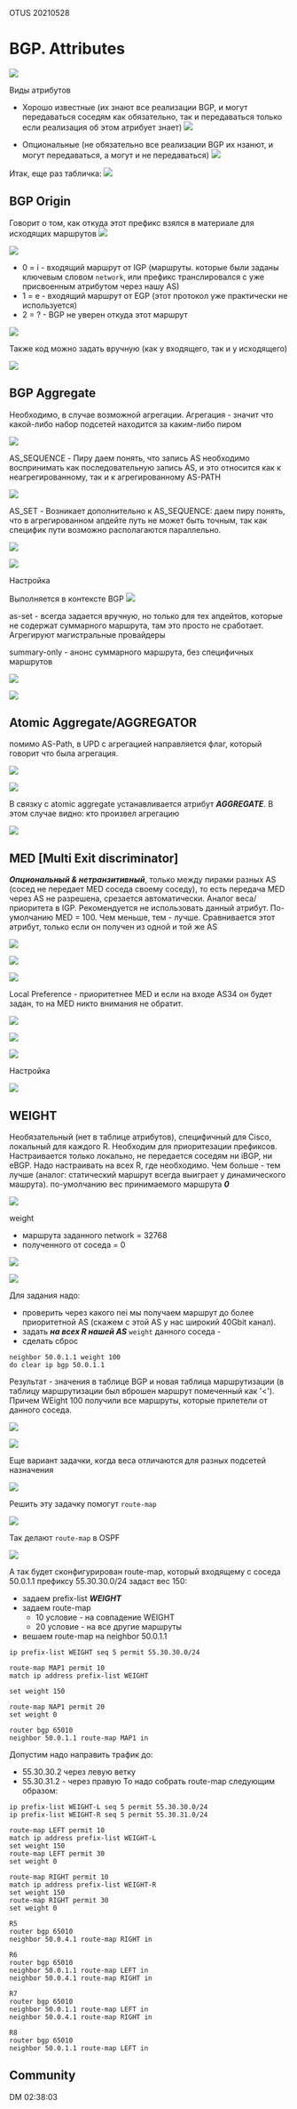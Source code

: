 OTUS 20210528

# BGP. Attributes #
![](pictures/01.jpg)

Виды атрибутов

- Хорошо известные (их знают все реализации BGP, и могут передаваться соседям как обязательно, так и передаваться только если реализация об этом атрибует знает)
![](pictures/02.jpg)

- Опциональные (не обязательно все реализации BGP их нзанют, и могут передаваться, а могут и не передаваться)
![](pictures/03.jpg)

Итак, еще раз табличка:
![](pictures/04.jpg)

## BGP Origin ##

Говорит о том, как откуда этот префикс взялся в материале для исходящих маршрутов
![](pictures/05.jpg)

![](pictures/06.jpg)
- 0 = i - входящий маршрут от IGP (маршруты. которые были заданы ключевым словом ```network```, или префикс транслировался с уже присвоенным атрибутом через нашу AS)
- 1 = e - входящий маршрут от EGP (этот протокол уже практически не используется)
- 2 = ? - BGP не уверен откуда этот маршрут

![](pictures/08.jpg)

Также код можно задать вручную (как у входящего, так и у исходящего)

![](pictures/07.jpg)

## BGP Aggregate ##

Необходимо, в случае возможной агрегации. Агрегация - значит что какой-либо набор подсетей находится за каким-либо пиром

![](pictures/09.jpg)

AS_SEQUENCE - Пиру даем понять, что запись AS необходимо воспринимать как последовательную запись AS, и это относится как к неагрегированному, так и к агрегированному AS-PATH

![](pictures/10.jpg)

AS_SET - Возникает дополнительно к AS_SEQUENCE: даем пиру понять, что в агрегированном апдейте путь не может быть точным, так как специфик пути возможно располагаются параллельно.

![](pictures/11.jpg)

![](pictures/12.jpg)

Настройка

Выполняется в контексте BGP
![](pictures/13.jpg)

as-set - всегда задается вручную, но только для тех апдейтов, которые не содержат суммарного маршрута, там это просто не сработает. Агрегируют магистральные провайдеры

summary-only - анонс суммарного маршрута, без специфичных маршрутов

![](pictures/14.jpg)

![](pictures/15.jpg)

## Atomic Aggregate/AGGREGATOR ##

помимо AS-Path, в UPD с агрегацией направляется флаг, который говорит что была агрегация. 

![](pictures/16.jpg)

![](pictures/17.jpg)

В связку с atomic aggregate устанавливается атрибут ___AGGREGATE___. В этом случае видно: кто произвел агрегацию

![](pictures/18.jpg)

## MED [Multi Exit discriminator]  ##
___Опциональный & нетранзитивный___, только между пирами разных AS (сосед не передает MED соседа своему соседу), то есть передача MED через AS не разрешена, срезается автоматически.  Аналог веса/приоритета в IGP. Рекомендуется не использовать данный атрибут. По-умолчанию MED = 100. Чем меньше, тем - лучше. Сравнивается этот атрибут, только если он получен из одной и той же AS

![](pictures/31.jpg)

![](pictures/32.jpg)

![](pictures/33.jpg)


Local Preference - приоритетнее MED и если на входе AS34 он будет задан, то на MED никто внимания не обратит.

![](pictures/19.jpg)

![](pictures/20.jpg)

![](pictures/21.jpg)

Настройка

![](pictures/34.jpg)

## WEIGHT ##

Необязательный (нет в таблице атрибутов), специфичный для Cisco, локальный для каждого R. Необходим для приоритезации префиксов. Настраивается только локально, не передается соседям ни iBGP, ни eBGP. Надо настраивать на всех R, где необходимо. Чем больше - тем лучше (аналог: статический маршрут всегда выиграет у динамического машрута). по-умолчанию вес принимаемого маршрута ___0___

![](pictures/22.jpg)

weight 
- маршрута заданного network = 32768
- полученного от соседа = 0

![](pictures/23.jpg)


![](pictures/24.jpg)

Для задания надо:
- проверить через какого nei мы получаем маршрут до более приоритетной AS (скажем с этой AS у нас широкий 40Gbit канал).
- задать ___на всех R нашей AS___ ```weight``` данного соседа - 
- сделать сброс
```
neighbor 50.0.1.1 weight 100
do clear ip bgp 50.0.1.1
```

Результат - значения в таблице BGP и новая таблица маршрутизации (в таблицу маршрутизации был вброшен маршрут помеченный как '<'). Причем WEight 100 получили все маршруты, которые прилетели от данного соседа.

![](pictures/25.jpg)

![](pictures/26.jpg)

Еще вариант задачки, когда веса отличаются для разных подсетей назначения

![](pictures/27.jpg)

Решить эту задачку помогут ```route-map```

![](pictures/28.jpg)

Так делают ```route-map``` в OSPF

![](pictures/29.jpg)

А так будет сконфигурирован route-map, который входящему с соседа 50.0.1.1 префиксу 55.30.30.0/24 задаст вес 150:
- задаем prefix-list ___WEIGHT___
- задаем route-map 
   - 10 условие - на совпадение WEIGHT
   - 20 условие - на все другие маршруты
- вешаем route-map на neighbor 50.0.1.1

```
ip prefix-list WEIGHT seq 5 permit 55.30.30.0/24

route-map MAP1 permit 10
match ip address prefix-list WEIGHT

set weight 150

route-map NAP1 permit 20
set weight 0

router bgp 65010
neighbor 50.0.1.1 route-map MAP1 in
```

Допустим надо направить трафик до:
- 55.30.30.2 через левую ветку
- 55.30.31.2 - через правую
То надо собрать route-map следующим образом:

```
ip prefix-list WEIGHT-L seq 5 permit 55.30.30.0/24
ip prefix-list WEIGHT-R seq 5 permit 55.30.31.0/24

route-map LEFT permit 10
match ip address prefix-list WEIGHT-L
set weight 150
route-map LEFT permit 30
set weight 0

route-map RIGHT permit 10
match ip address prefix-list WEIGHT-R
set weight 150
route-map RIGHT permit 30
set weight 0

R5
router bgp 65010
neighbor 50.0.4.1 route-map RIGHT in

R6
router bgp 65010
neighbor 50.0.1.1 route-map LEFT in
neighbor 50.0.4.1 route-map RIGHT in

R7
router bgp 65010
neighbor 50.0.1.1 route-map LEFT in
neighbor 50.0.4.1 route-map RIGHT in

R8
router bgp 65010
neighbor 50.0.1.1 route-map LEFT in
```

## Community ##
DM 02:38:03
